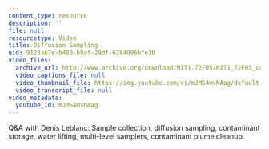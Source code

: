 ```yaml
---
content_type: resource
description: ''
file: null
resourcetype: Video
title: Diffusion Sampling
uid: 9123a67e-b480-b8af-29df-6284096bfe10
video_files:
  archive_url: http://www.archive.org/download/MIT1.72F05/MIT1_72F05_cape_cod02_220k.mp4
  video_captions_file: null
  video_thumbnail_file: https://img.youtube.com/vi/mJMS4mvNAag/default.jpg
  video_transcript_file: null
video_metadata:
  youtube_id: mJMS4mvNAag
---
```


Q&A with Denis Leblanc: Sample collection, diffusion sampling, contaminant storage, water lifting, multi-level samplers, contaminant plume cleanup.